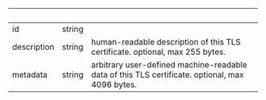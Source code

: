 <!-- Code generated for API Clients. DO NOT EDIT. -->

| &nbsp;      | &nbsp; | &nbsp;                                                                                          |
| ----------- | ------ | ----------------------------------------------------------------------------------------------- |
| id          | string |                                                                                                 |
| description | string | human-readable description of this TLS certificate. optional, max 255 bytes.                    |
| metadata    | string | arbitrary user-defined machine-readable data of this TLS certificate. optional, max 4096 bytes. |
